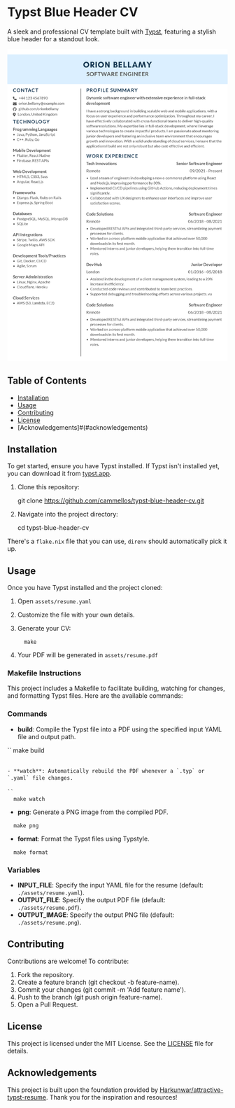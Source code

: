 # Typst Blue Header CV

A sleek and professional CV template built with [Typst](https://typst.app/), featuring a stylish blue header for a standout look.

![Sample Screenshot of CV Template](./assets/resume.png)

## Table of Contents

- [Installation](#installation)
- [Usage](#usage)
- [Contributing](#contributing)
- [License](#license)
- [Acknowledgements]#(#acknowledgements)


## Installation

To get started, ensure you have Typst installed. If Typst isn't installed yet, you can download it from [typst.app](https://typst.app/).

1. Clone this repository:

   git clone https://github.com/cammellos/typst-blue-header-cv.git

2. Navigate into the project directory:

   cd typst-blue-header-cv

There's a `flake.nix` file that you can use, `direnv` should automatically pick it up.

## Usage

Once you have Typst installed and the project cloned:

1. Open `assets/resume.yaml`
2. Customize the file with your own details.
3. Generate your CV:

   ```
     make
   ```

4. Your PDF will be generated in `assets/resume.pdf`

### Makefile Instructions

This project includes a Makefile to facilitate building, watching for changes, and formatting Typst files. Here are the available commands:

### Commands

- **build**: Compile the Typst file into a PDF using the specified input YAML file and output path.

``
  make build
```

- **watch**: Automatically rebuild the PDF whenever a `.typ` or `.yaml` file changes.

``
  make watch
```

- **png**: Generate a PNG image from the compiled PDF.

```
  make png
```

- **format**: Format the Typst files using Typstyle.

```
  make format
```

### Variables

- **INPUT_FILE**: Specify the input YAML file for the resume (default: `./assets/resume.yaml`).
- **OUTPUT_FILE**: Specify the output PDF file (default: `./assets/resume.pdf`).
- **OUTPUT_IMAGE**: Specify the output PNG file (default: `./assets/resume.png`).

## Contributing

Contributions are welcome! To contribute:

1. Fork the repository.
2. Create a feature branch (git checkout -b feature-name).
3. Commit your changes (git commit -m 'Add feature name').
4. Push to the branch (git push origin feature-name).
5. Open a Pull Request.

## License

This project is licensed under the MIT License. See the [LICENSE](LICENSE) file for details.

## Acknowledgements

This project is built upon the foundation provided by [Harkunwar/attractive-typst-resume](https://github.com/Harkunwar/attractive-typst-resume). Thank you for the inspiration and resources!
